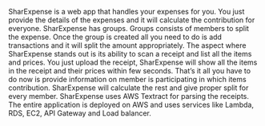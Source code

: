 SharExpense is a web app that handles your expenses for you. You just provide the details of the expenses and it will calculate the contribution for everyone. SharExpense has groups. Groups consists of members to split the expense. Once the group is created all you need to do is add transactions and it will split the amount appropriately.
The aspect where SharExpense stands out is its ability to scan a receipt and list all the items and prices. You just upload the receipt, SharExpense will show all the items in the receipt and their prices within few seconds. That’s it all you have to do now is provide information on member is participating in which items contribution. SharExpense will calculate the rest and give proper split for every member.
SharExpense uses AWS Textract for parsing the receipts. The entire application is deployed on AWS and uses services like Lambda, RDS, EC2, API Gateway and Load balancer.
